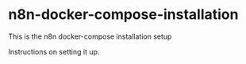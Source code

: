 # n8n-docker-compose-installation
This is the n8n docker-compose installation setup

Instructions on setting it up. 

